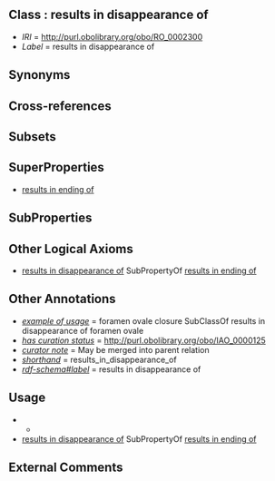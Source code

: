 
## Class : results in disappearance of

 * *IRI* = http://purl.obolibrary.org/obo/RO_0002300
 * *Label* = results in disappearance of

## Synonyms


## Cross-references


## Subsets


## SuperProperties

 * [results in ending of](../../RO/52/RO_0002552.md)

## SubProperties


## Other Logical Axioms

 * [results in disappearance of](../../RO/00/RO_0002300.md) SubPropertyOf [results in ending of](../../RO/52/RO_0002552.md)

## Other Annotations

 * *[example of usage](../../IAO/12/IAO_0000112.md)* = foramen ovale closure SubClassOf results in disappearance of foramen ovale
 * *[has curation status](../../IAO/14/IAO_0000114.md)* = http://purl.obolibrary.org/obo/IAO_0000125
 * *[curator note](../../IAO/32/IAO_0000232.md)* = May be merged into parent relation
 * *[shorthand](../../nd/oboInOwl#shorthand.md)* = results_in_disappearance_of
 * *[rdf-schema#label](../../el/rdf-schema#label.md)* = results in disappearance of

## Usage

 * -
 * [results in disappearance of](../../RO/00/RO_0002300.md) SubPropertyOf [results in ending of](../../RO/52/RO_0002552.md)

## External Comments

